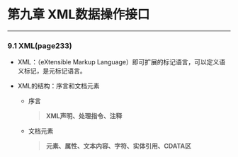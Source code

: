 # 第九章 XML数据操作接口

----------
### 9.1 XML(page233)
+ XML：（eXtensible Markup Language）即可扩展的标记语言，可以定义语义标记，是元标记语言。
+ XML的结构：序言和文档元素

	+ 序言
		>**XML声明、处理指令、注释**
	+ 文档元素
		>**元素、属性、文本内容、字符、实体引用、CDATA区**